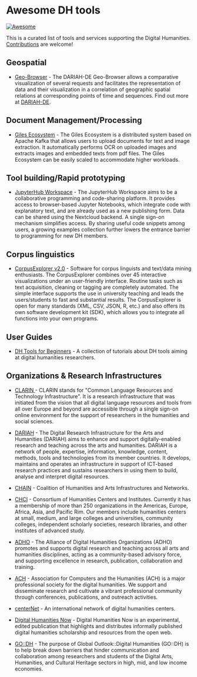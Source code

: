 # Awesome DH tools

[![Awesome](https://cdn.rawgit.com/sindresorhus/awesome/d7305f38d29fed78fa85652e3a63e154dd8e8829/media/badge.svg)](https://github.com/sindresorhus/awesome)


This is a curated list of tools and services supporting the Digital Humanities.
[Contributions](CONTRIBUTING.md) are welcome!

## Geospatial

  * [Geo-Browser](https://geobrowser.de.dariah.eu/) - The DARIAH-DE Geo-Browser allows a comparative visualization of several requests and facilitates the representation of data and their visualization in a correlation of geographic spatial relations at corresponding points of time and sequences. Find out more at [DARIAH-DE](https://de.dariah.eu/en/geobrowser).


## Document Management/Processing

  * [Giles Ecosystem](https://diging.atlassian.net/wiki/spaces/GECO/overview) - The Giles Ecosystem is a distributed system based on Apache Kafka that allows users to upload documents for text and image extraction. It automatically performs OCR on uploaded images and extracts images and embedded texts from pdf files. The Giles Ecosystem can be easily scaled to accommodate higher workloads.

## Tool building/Rapid prototyping

 * [JupyterHub Workspace](https://github.com/maltevogl/jupyterworkspace) - The JupyterHub Workspace aims to be a collaborative programming and code-sharing platform. It provides access to browser-based Jupyter Notebooks, which integrate code with explanatory text, and are already used as a new publishing form. Data can be shared using the Nextcloud backend. A single sign-on mechanism simplifies access. By sharing useful code snippets among users, a growing examples collection further lowers the entrance barrier to programming for new DH members.  

## Corpus linguistics

* [CorpusExplorer v2.0](http://www.CorpusExplorer.de) - Software for corpus linguists and text/data mining enthusiasts. The CorpusExplorer combines over 45 interactive visualizations under an user-friendly interface. Routine tasks such as text acquisition, cleaning or tagging are completely automated. The simple interface supports the use in university teaching and leads the users/students to fast and substantial results. The CorpusExplorer is open for many standards (XML, CSV, JSON, R, etc.) and also offers its own software development kit (SDK), which allows you to integrate all functions into your own programs.

## User Guides

* [DH Tools for Beginners](https://medium.com/dh-tools-for-beginners) - A collection of tutorials about DH tools aiming at digital humanities researchers.

## Organizations & Research Infrastructures

* [CLARIN ](https://www.clarin.eu/) - CLARIN stands for "Common Language Resources and Technology Infrastructure". It is a research infrastructure that was initiated from the vision that all digital language resources and tools from all over Europe and beyond are accessible through a single sign-on online environment for the support of researchers in the humanities and social sciences.

* [DARIAH](https://www.dariah.eu/) - The Digital Research Infrastructure for the Arts and Humanities (DARIAH) aims to enhance and support digitally-enabled research and teaching across the arts and humanities. DARIAH is a network of people, expertise, information, knowledge, content, methods, tools and technologies from its member countries. It develops, maintains and operates an infrastructure in support of ICT-based research practices and sustains researchers in using them to build, analyse and interpret digital resources.

* [CHAIN](https://mith.umd.edu/chain/) - Coalition of Humanities and Arts Infrastructures and Networks.

* [CHCI](https://chcinetwork.org/) - Consortium of Humanities Centers and Institutes. Currently it has a membership of more than 250 organizations in the Americas, Europe, Africa, Asia, and Pacific Rim. Our members include humanities centers at small, medium, and large colleges and universities, community colleges, independent scholarly societies, research libraries, and other institutes of advanced study.

* [ADHO](http://adho.org/) - The Alliance of Digital Humanities Organizations (ADHO) promotes and supports digital research and teaching across all arts and humanities disciplines, acting as a community-based advisory force, and supporting excellence in research, publication, collaboration and training.

* [ACH](http://ach.org/) - Association for Computers and the Humanities (ACH) is a major professional society for the digital humanities. We support and disseminate research and cultivate a vibrant professional community through conferences, publications, and outreach activities.

* [centerNet](http://dhcenternet.org/) - An international network of digital humanities centers.

* [Digital Humanities Now](http://digitalhumanitiesnow.org/) - Digital Humanities Now is an experimental, edited publication that highlights and distributes informally published digital humanities scholarship and resources from the open web.

* [GO::DH](http://www.globaloutlookdh.org/) - The purpose of Global Outlook::Digital Humanities (GO::DH) is to help break down barriers that hinder communication and collaboration among researchers and students of the Digital Arts, Humanities, and Cultural Heritage sectors in high, mid, and low income economies.
